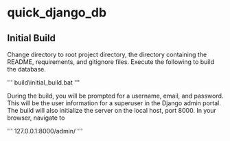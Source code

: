 # quick_django_db

## Initial Build

Change directory to root project directory, the directory containing the README, requirements, and gitignore files.  Execute the following to build the database.

'''
build\initial_build.bat
'''

During the build, you will be prompted for a username, email, and password.  This will be the user information for a superuser in the Django admin portal.  The build will also initialize the server on the local host, port 8000.  In your browser, navigate to

'''
127.0.0.1:8000/admin/
'''
